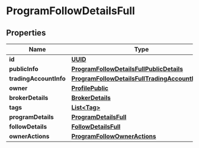 # ProgramFollowDetailsFull

## Properties
Name | Type | Description | Notes
------------ | ------------- | ------------- | -------------
**id** | [**UUID**](UUID.md) |  |  [optional]
**publicInfo** | [**ProgramFollowDetailsFullPublicDetails**](ProgramFollowDetailsFullPublicDetails.md) |  |  [optional]
**tradingAccountInfo** | [**ProgramFollowDetailsFullTradingAccountDetails**](ProgramFollowDetailsFullTradingAccountDetails.md) |  |  [optional]
**owner** | [**ProfilePublic**](ProfilePublic.md) |  |  [optional]
**brokerDetails** | [**BrokerDetails**](BrokerDetails.md) |  |  [optional]
**tags** | [**List&lt;Tag&gt;**](Tag.md) |  |  [optional]
**programDetails** | [**ProgramDetailsFull**](ProgramDetailsFull.md) |  |  [optional]
**followDetails** | [**FollowDetailsFull**](FollowDetailsFull.md) |  |  [optional]
**ownerActions** | [**ProgramFollowOwnerActions**](ProgramFollowOwnerActions.md) |  |  [optional]
